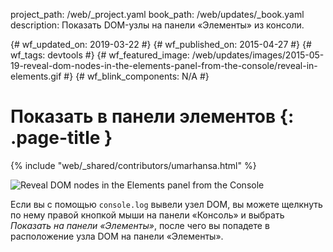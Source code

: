 project_path: /web/_project.yaml
book_path: /web/updates/_book.yaml
description: Показать DOM-узлы на панели «Элементы» из консоли.

{# wf_updated_on: 2019-03-22 #} {# wf_published_on: 2015-04-27 #} {# wf_tags:
devtools #} {# wf_featured_image:
/web/updates/images/2015-05-19-reveal-dom-nodes-in-the-elements-panel-from-the-console/reveal-in-elements.gif
#} {# wf_blink_components: N/A #}

# Показать в панели элементов {: .page-title }

{% include "web/_shared/contributors/umarhansa.html" %}

<img
src="/web/updates/images/2015-05-19-reveal-dom-nodes-in-the-elements-panel-from-the-console/reveal-in-elements.gif"
alt="Reveal DOM nodes in the Elements panel from the Console">

Если вы с помощью <code>console.log</code> вывели узел DOM, вы можете щелкнуть
по нему правой кнопкой мыши на панели «Консоль» и выбрать <em>Показать на панели
«Элементы»</em>, после чего вы попадете в расположение узла DOM на панели
«Элементы».
